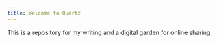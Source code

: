 ```yaml
---
title: Welcome to Quartz
---
```


This is a repository for my writing and a digital garden for online sharing